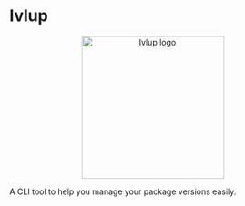 # lvlup

<p align="center">
  <img src="https://i.ibb.co/WDFc1J2/lvlup.png" width="250" alt="lvlup logo" />
</p>

A CLI tool to help you manage your package versions easily.
